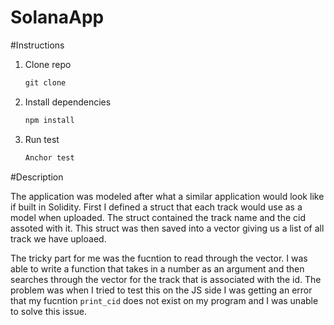 # SolanaApp

#Instructions

1. Clone repo
   ```js
   git clone
   ```
     
2. Install dependencies
     ```js
     npm install
     ```
     
2. Run test
     ```javascript
     Anchor test
     ```
     
 #Description
 
 The application was modeled after what a similar application would look like if built in Solidity. First I defined a struct that each track would use as a model when uploaded. The struct contained the track name and the cid assoted with it. This struct was then saved into a vector giving us a list of all track we have uploaed.
 
 The tricky part for me was the fucntion to read through the vector. I was able to write a function that takes in a number as an argument and then searches through the vector for the track that is associated with the id. The problem was when I tried to test this on the JS side I was getting an error that my fucntion `print_cid` does not exist on my program and I was unable to solve this issue. 
